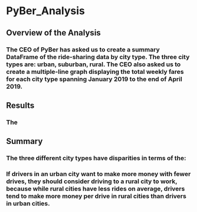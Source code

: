 # PyBer_Analysis

## Overview of the Analysis

### The CEO of PyBer has asked us to create a summary DataFrame of the ride-sharing data by city type. The three city types are: urban, suburban, rural. The CEO also asked us to create a multiple-line graph displaying the total weekly fares for each city type spanning January 2019 to the end of April 2019.

## Results

### The


## Summary

### The three different city types have disparities in terms of the: 
### If drivers in an urban city want to make more money with fewer drives, they should consider driving to a rural city to work, because while rural cities have less rides on average, drivers tend to make more money per drive in rural cities than drivers in urban cities.

